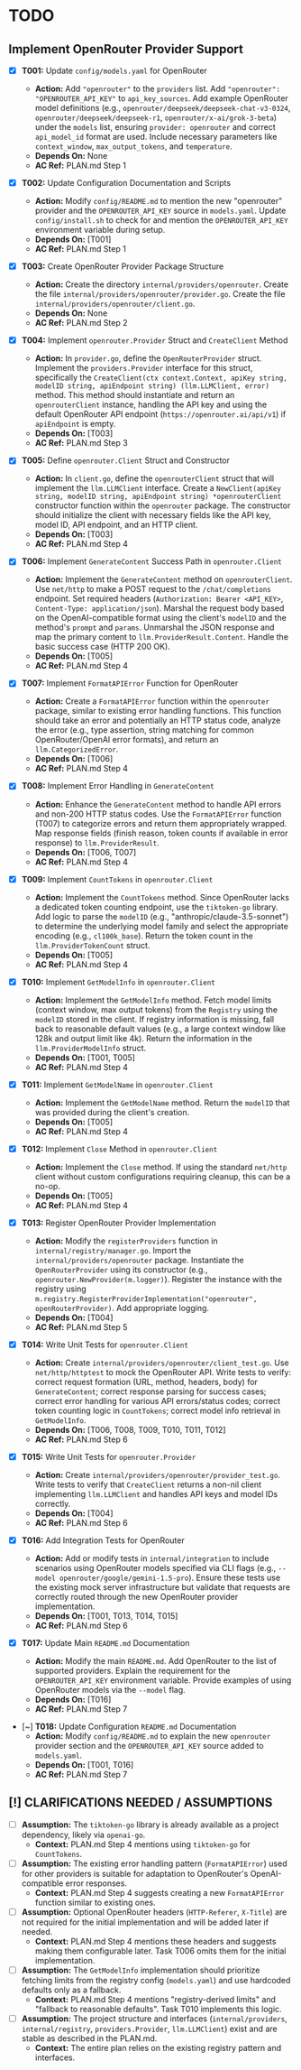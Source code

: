 # TODO

## Implement OpenRouter Provider Support

- [x] **T001:** Update `config/models.yaml` for OpenRouter
    - **Action:** Add `"openrouter"` to the `providers` list. Add `"openrouter": "OPENROUTER_API_KEY"` to `api_key_sources`. Add example OpenRouter model definitions (e.g., `openrouter/deepseek/deepseek-chat-v3-0324`, `openrouter/deepseek/deepseek-r1`, `openrouter/x-ai/grok-3-beta`) under the `models` list, ensuring `provider: openrouter` and correct `api_model_id` format are used. Include necessary parameters like `context_window`, `max_output_tokens`, and `temperature`.
    - **Depends On:** None
    - **AC Ref:** PLAN.md Step 1

- [x] **T002:** Update Configuration Documentation and Scripts
    - **Action:** Modify `config/README.md` to mention the new "openrouter" provider and the `OPENROUTER_API_KEY` source in `models.yaml`. Update `config/install.sh` to check for and mention the `OPENROUTER_API_KEY` environment variable during setup.
    - **Depends On:** [T001]
    - **AC Ref:** PLAN.md Step 1

- [x] **T003:** Create OpenRouter Provider Package Structure
    - **Action:** Create the directory `internal/providers/openrouter`. Create the file `internal/providers/openrouter/provider.go`. Create the file `internal/providers/openrouter/client.go`.
    - **Depends On:** None
    - **AC Ref:** PLAN.md Step 2

- [x] **T004:** Implement `openrouter.Provider` Struct and `CreateClient` Method
    - **Action:** In `provider.go`, define the `OpenRouterProvider` struct. Implement the `providers.Provider` interface for this struct, specifically the `CreateClient(ctx context.Context, apiKey string, modelID string, apiEndpoint string) (llm.LLMClient, error)` method. This method should instantiate and return an `openrouterClient` instance, handling the API key and using the default OpenRouter API endpoint (`https://openrouter.ai/api/v1`) if `apiEndpoint` is empty.
    - **Depends On:** [T003]
    - **AC Ref:** PLAN.md Step 3

- [x] **T005:** Define `openrouter.Client` Struct and Constructor
    - **Action:** In `client.go`, define the `openrouterClient` struct that will implement the `llm.LLMClient` interface. Create a `NewClient(apiKey string, modelID string, apiEndpoint string) *openrouterClient` constructor function within the `openrouter` package. The constructor should initialize the client with necessary fields like the API key, model ID, API endpoint, and an HTTP client.
    - **Depends On:** [T003]
    - **AC Ref:** PLAN.md Step 4

- [x] **T006:** Implement `GenerateContent` Success Path in `openrouter.Client`
    - **Action:** Implement the `GenerateContent` method on `openrouterClient`. Use `net/http` to make a POST request to the `/chat/completions` endpoint. Set required headers (`Authorization: Bearer <API_KEY>`, `Content-Type: application/json`). Marshal the request body based on the OpenAI-compatible format using the client's `modelID` and the method's `prompt` and `params`. Unmarshal the JSON response and map the primary content to `llm.ProviderResult.Content`. Handle the basic success case (HTTP 200 OK).
    - **Depends On:** [T005]
    - **AC Ref:** PLAN.md Step 4

- [x] **T007:** Implement `FormatAPIError` Function for OpenRouter
    - **Action:** Create a `FormatAPIError` function within the `openrouter` package, similar to existing error handling functions. This function should take an error and potentially an HTTP status code, analyze the error (e.g., type assertion, string matching for common OpenRouter/OpenAI error formats), and return an `llm.CategorizedError`.
    - **Depends On:** [T006]
    - **AC Ref:** PLAN.md Step 4

- [x] **T008:** Implement Error Handling in `GenerateContent`
    - **Action:** Enhance the `GenerateContent` method to handle API errors and non-200 HTTP status codes. Use the `FormatAPIError` function (T007) to categorize errors and return them appropriately wrapped. Map response fields (finish reason, token counts if available in error response) to `llm.ProviderResult`.
    - **Depends On:** [T006, T007]
    - **AC Ref:** PLAN.md Step 4

- [x] **T009:** Implement `CountTokens` in `openrouter.Client`
    - **Action:** Implement the `CountTokens` method. Since OpenRouter lacks a dedicated token counting endpoint, use the `tiktoken-go` library. Add logic to parse the `modelID` (e.g., "anthropic/claude-3.5-sonnet") to determine the underlying model family and select the appropriate encoding (e.g., `cl100k_base`). Return the token count in the `llm.ProviderTokenCount` struct.
    - **Depends On:** [T005]
    - **AC Ref:** PLAN.md Step 4

- [x] **T010:** Implement `GetModelInfo` in `openrouter.Client`
    - **Action:** Implement the `GetModelInfo` method. Fetch model limits (context window, max output tokens) from the `Registry` using the `modelID` stored in the client. If registry information is missing, fall back to reasonable default values (e.g., a large context window like 128k and output limit like 4k). Return the information in the `llm.ProviderModelInfo` struct.
    - **Depends On:** [T001, T005]
    - **AC Ref:** PLAN.md Step 4

- [x] **T011:** Implement `GetModelName` in `openrouter.Client`
    - **Action:** Implement the `GetModelName` method. Return the `modelID` that was provided during the client's creation.
    - **Depends On:** [T005]
    - **AC Ref:** PLAN.md Step 4

- [x] **T012:** Implement `Close` Method in `openrouter.Client`
    - **Action:** Implement the `Close` method. If using the standard `net/http` client without custom configurations requiring cleanup, this can be a no-op.
    - **Depends On:** [T005]
    - **AC Ref:** PLAN.md Step 4

- [x] **T013:** Register OpenRouter Provider Implementation
    - **Action:** Modify the `registerProviders` function in `internal/registry/manager.go`. Import the `internal/providers/openrouter` package. Instantiate the `OpenRouterProvider` using its constructor (e.g., `openrouter.NewProvider(m.logger)`). Register the instance with the registry using `m.registry.RegisterProviderImplementation("openrouter", openRouterProvider)`. Add appropriate logging.
    - **Depends On:** [T004]
    - **AC Ref:** PLAN.md Step 5

- [x] **T014:** Write Unit Tests for `openrouter.Client`
    - **Action:** Create `internal/providers/openrouter/client_test.go`. Use `net/http/httptest` to mock the OpenRouter API. Write tests to verify: correct request formation (URL, method, headers, body) for `GenerateContent`; correct response parsing for success cases; correct error handling for various API errors/status codes; correct token counting logic in `CountTokens`; correct model info retrieval in `GetModelInfo`.
    - **Depends On:** [T006, T008, T009, T010, T011, T012]
    - **AC Ref:** PLAN.md Step 6

- [x] **T015:** Write Unit Tests for `openrouter.Provider`
    - **Action:** Create `internal/providers/openrouter/provider_test.go`. Write tests to verify that `CreateClient` returns a non-nil client implementing `llm.LLMClient` and handles API keys and model IDs correctly.
    - **Depends On:** [T004]
    - **AC Ref:** PLAN.md Step 6

- [x] **T016:** Add Integration Tests for OpenRouter
    - **Action:** Add or modify tests in `internal/integration` to include scenarios using OpenRouter models specified via CLI flags (e.g., `--model openrouter/google/gemini-1.5-pro`). Ensure these tests use the existing mock server infrastructure but validate that requests are correctly routed through the new OpenRouter provider implementation.
    - **Depends On:** [T001, T013, T014, T015]
    - **AC Ref:** PLAN.md Step 6

- [x] **T017:** Update Main `README.md` Documentation
    - **Action:** Modify the main `README.md`. Add OpenRouter to the list of supported providers. Explain the requirement for the `OPENROUTER_API_KEY` environment variable. Provide examples of using OpenRouter models via the `--model` flag.
    - **Depends On:** [T016]
    - **AC Ref:** PLAN.md Step 7

- [~] **T018:** Update Configuration `README.md` Documentation
    - **Action:** Modify `config/README.md` to explain the new `openrouter` provider section and the `OPENROUTER_API_KEY` source added to `models.yaml`.
    - **Depends On:** [T001, T016]
    - **AC Ref:** PLAN.md Step 7

## [!] CLARIFICATIONS NEEDED / ASSUMPTIONS
- [ ] **Assumption:** The `tiktoken-go` library is already available as a project dependency, likely via `openai-go`.
    - **Context:** PLAN.md Step 4 mentions using `tiktoken-go` for `CountTokens`.
- [ ] **Assumption:** The existing error handling pattern (`FormatAPIError`) used for other providers is suitable for adaptation to OpenRouter's OpenAI-compatible error responses.
    - **Context:** PLAN.md Step 4 suggests creating a new `FormatAPIError` function similar to existing ones.
- [ ] **Assumption:** Optional OpenRouter headers (`HTTP-Referer`, `X-Title`) are not required for the initial implementation and will be added later if needed.
    - **Context:** PLAN.md Step 4 mentions these headers and suggests making them configurable later. Task T006 omits them for the initial implementation.
- [ ] **Assumption:** The `GetModelInfo` implementation should prioritize fetching limits from the registry config (`models.yaml`) and use hardcoded defaults only as a fallback.
    - **Context:** PLAN.md Step 4 mentions "registry-derived limits" and "fallback to reasonable defaults". Task T010 implements this logic.
- [ ] **Assumption:** The project structure and interfaces (`internal/providers`, `internal/registry`, `providers.Provider`, `llm.LLMClient`) exist and are stable as described in the PLAN.md.
    - **Context:** The entire plan relies on the existing registry pattern and interfaces.
